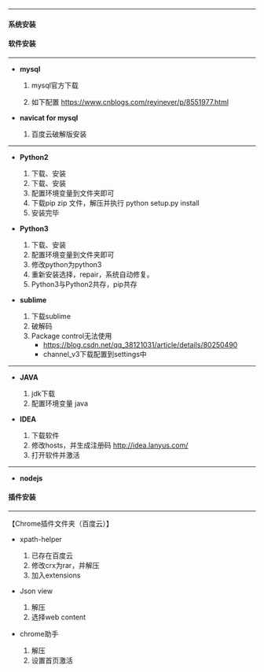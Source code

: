 





---

#### 系统安装







#### 软件安装

---

- **mysql**
  1. mysql官方下载

  2. 如下配置 <https://www.cnblogs.com/reyinever/p/8551977.html>

- **navicat for mysql**
  1. 百度云破解版安装

---

- **Python2**
  1. 下载、安装
  2. 下载、安装
  3. 配置环境变量到文件夹即可
  4. 下载pip zip 文件，解压并执行 python setup.py install 
  5. 安装完毕

- **Python3**
  1. 下载、安装
  2. 配置环境变量到文件夹即可
  3. 修改python为python3
  4. 重新安装选择，repair，系统自动修复。
  5. Python3与Python2共存，pip共存

- **sublime**
  1. 下载sublime
  2. 破解码
  3. Package control无法使用
     - <https://blog.csdn.net/qq_38121031/article/details/80250490>
     - channel_v3下载配置到settings中

---

- **JAVA**
  1. jdk下载
  2. 配置环境变量 java

- **IDEA**
  1. 下载软件
  2. 修改hosts，并生成注册码 <http://idea.lanyus.com/>
  3. 打开软件并激活

---

- **nodejs**

  









#### 插件安装

---

【Chrome插件文件夹（百度云）】

- xpath-helper
  1. 已存在百度云
  2. 修改crx为rar，并解压
  3. 加入extensions

- Json view
  1. 解压
  2. 选择web content

- chrome助手
  1. 解压
  2. 设置首页激活

